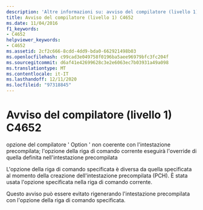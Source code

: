 ```yaml
---
description: 'Altre informazioni su: avviso del compilatore (livello 1) C4652'
title: Avviso del compilatore (livello 1) C4652
ms.date: 11/04/2016
f1_keywords:
- C4652
helpviewer_keywords:
- C4652
ms.assetid: 2cf2c666-8cdd-4dd9-bda0-662921498b03
ms.openlocfilehash: c99cad3e049758f0196ba5aee96979bfc3fc204f
ms.sourcegitcommit: d6af41e42699628c3e2e6063ec7b03931a49a098
ms.translationtype: MT
ms.contentlocale: it-IT
ms.lasthandoff: 12/11/2020
ms.locfileid: "97318845"
---
```

# <a name="compiler-warning-level-1-c4652"></a>Avviso del compilatore (livello 1) C4652

opzione del compilatore ' Option ' non coerente con l'intestazione precompilata; l'opzione della riga di comando corrente eseguirà l'override di quella definita nell'intestazione precompilata

L'opzione della riga di comando specificata è diversa da quella specificata al momento della creazione dell'intestazione precompilata (PCH). È stata usata l'opzione specificata nella riga di comando corrente.

Questo avviso può essere evitato rigenerando l'intestazione precompilata con l'opzione della riga di comando specificata.

